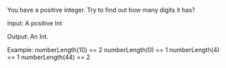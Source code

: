 You have a positive integer. Try to find out how many digits it has?

Input: A positive Int

Output: An Int.

Example:
numberLength(10) == 2
numberLength(0) == 1
numberLength(4) == 1
numberLength(44) == 2
